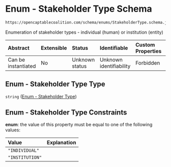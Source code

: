 # Enum - Stakeholder Type Schema

```txt
https://opencaptablecoalition.com/schema/enums/StakeholderType.schema.json
```

Enumeration of stakeholder types - individual (human) or institution (entity)

| Abstract            | Extensible | Status         | Identifiable            | Custom Properties | Additional Properties | Access Restrictions | Defined In                                                                                           |
| :------------------ | :--------- | :------------- | :---------------------- | :---------------- | :-------------------- | :------------------ | :--------------------------------------------------------------------------------------------------- |
| Can be instantiated | No         | Unknown status | Unknown identifiability | Forbidden         | Allowed               | none                | [StakeholderType.schema.json](../../schema/enums/StakeholderType.schema.json "open original schema") |

## Enum - Stakeholder Type Type

`string` ([Enum - Stakeholder Type](stakeholdertype.md))

## Enum - Stakeholder Type Constraints

**enum**: the value of this property must be equal to one of the following values:

| Value           | Explanation |
| :-------------- | :---------- |
| `"INDIVIDUAL"`  |             |
| `"INSTITUTION"` |             |
